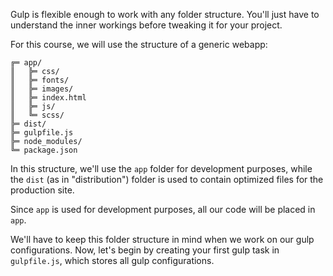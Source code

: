 Gulp is flexible enough to work with any folder structure. You'll just have to understand the inner workings before tweaking it for your project. 

For this course, we will use the structure of a generic webapp: 
​    
```
╔═ app/
║   ╠═ css/
║   ╠═ fonts/
║   ╠═ images/ 
║   ╠═ index.html
║   ╠═ js/ 
║   ╚═ scss/
╠═ dist/
╠═ gulpfile.js
╠═ node_modules/
╚═ package.json
```
In this structure, we'll use the `app` folder for development purposes, while the `dist` (as in "distribution") folder is used to contain optimized files for the production site. 

Since `app` is used for development purposes, all our code will be placed in `app`. 

We'll have to keep this folder structure in mind when we work on our gulp configurations. Now, let's begin by creating your first gulp task in `gulpfile.js`, which stores all gulp configurations. 
